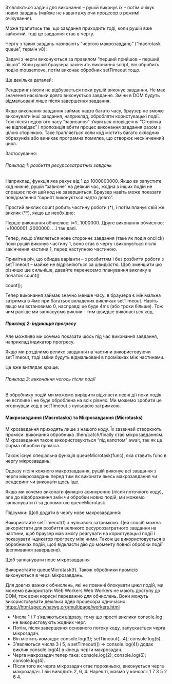 З’являються задачі для виконання – рушій виконує їх – потім очікує нових завдань (майже не навантажуючи процесор в режимі очікування).

Може трапитись так, що завдання приходить тоді, коли рушій вже зайнятий, тоді це завдання стає в чергу.

Чергу з таких завдань називають “чергою макрозавдань” (“macrotask queue”, термін v8):

Задачі з черги виконуються за правилом “перший прийшов – перший пішов”. Коли рушій браузера закінчить виконання script, він обробить подію mousemove, потім виконає обробник setTimeout тощо.

Ще декілька деталей:

Рендеринг ніколи не відбувається поки рушій виконує завдання. Не має значення наскільки довго виконується завдання. Зміни в DOM будуть відмальовані лише після завершення завдання.

Якщо виконання завдання займає надто багато часу, браузер не зможе виконувати інші завдання, наприклад, обробляти користувацькі події. Тож після недовгого часу “зависання” з’явиться оповіщення “Сторінка не відповідає” і пропозиція вбити процес виконання завдання разом з цілою сторінкою. Таке трапляється коли код містить багато складних обрахунків або виникає програмна помилка, що створює нескінченний цикл.

Застосування:

###### Приклад 1: розбиття ресурсозатратних завдань

Наприклад, функція яка рахує від 1 до 1000000000. Якщо ви запустите код нижче, рушій “зависне” на деякий час, жодна з інших подій не спрацює поки цей код не завершиться. Браузер навіть може показати повідомлення “скрипт виконується надто довго”.


<script>

let i = 0;

let start = Date.now();

function count() {

  // робимо важку роботу
  for (let j = 0; j < 1e9; j++) {
    i++;
  }

  alert("Виконано за " + (Date.now() - start) + 'мс');
}

count();


Ми можемо уникнути проблем шляхом розбивання великого завдання на шматочки.

let i = 0;

let start = Date.now();

function count() {

  // робимо частину важкої роботи (*)
  do {
    i++;
  } while (i % 1e6 != 0);

  if (i == 1e9) {
    alert("Done in " + (Date.now() - start) + 'ms');
  } else {
    setTimeout(count); // плануємо новий виклик (**)
  }

}

count();
</script>

Простий виклик count робить частину роботи (*), і потім планує свій же виклик (**), якщо це необхідно:

Перше виконання обчислює: i=1...1000000.
Друге виконання обчислює: i=1000001..2000000.
…і так далі.

Тепер, якщо з’являється нове стороннє завдання (таке як подія onclick) поки рушій виконує частину 1, воно стає в чергу і виконується після закінчення частини 1, перед наступною частиною. 

Примітна річ, що обидва варіанти – з розбиттям і без розбиття роботи з setTimeout – майже не відрізняються за швидкістю.
Щоб зменшити цю різницю ще сильніше, давайте перенесемо планування виклику в початок count()
<script>

let i = 0;

let start = Date.now();

function count() {

  // переносимо планування виклику в початок
  if (i < 1e9 - 1e6) {
    setTimeout(count); // плануємо новий виклик
  }

  do {
    i++;
  } while (i % 1e6 != 0);

  if (i == 1e9) {
    alert("Виконано за " + (Date.now() - start) + 'мс');
  }

}
</script>

count();

Тепер виконання займає значно менше часу. в браузера є мінімальна затримка в 4мс при багатьох вкладених викликах setTimeout. Навіть якщо ми встановимо 0, насправді це буде 4ms (або трохи більше). Тож чим раніше ми заплануємо виклик – тим швидше виконається код.


##### Приклад 2: індикація прогресу

Але можливо ми хочемо показати щось під час виконання завдання, наприклад індикатор прогресу.

Якщо ми розділимо велике завдання на частини використовуючи setTimeout, тоді зміни будуть відмальовані в проміжках між частинами.

Це вже виглядає краще:

<div id="progress"></div>

<script>
  let i = 0;

  function count() {

    // зробити шматочок важкої роботи (*)
    do {
      i++;
      progress.innerHTML = i;
    } while (i % 1e3 != 0);

    if (i < 1e7) {
      setTimeout(count);
    }

  }

  count();
</script>

###### Приклад 3: виконання чогось після події

В обробнику подій ми можемо вирішити відкласти певні дії поки подія не вспливе і не буде оброблена на всіх рівнях. Ми можемо зробити це огорнувши код в setTimeout з нульовою затримкою.
<script>

menu.onclick = function() {
  // ...

  // створюємо кастомну подію з даними клікнутого пункту меню
  let customEvent = new CustomEvent("menu-open", {
    bubbles: true
  });

  // асинхронно згенерувати кастомну подію
  setTimeout(() => menu.dispatchEvent(customEvent));
};
</script>

#### Макрозавдання (Macrotasks) та Мікрозавдання (Microtasks)

Мікрозавдання приходять лише з нашого коду. Їх зазвичай створюють проміси: виконання обробника .then/catch/finally стає мікрозавданням. Мікрозавдання також використовуються “під капотом” await, так як це форма обробки проміса.

Також існує спеціальна функція queueMicrotask(func), яка ставить func в чергу мікрозавдань.

Одразу після кожного макрозавдання, рушій виконує всі завдання з черги мікрозавдань перед тим як виконати якесь макрозавдання чи рендеринг чи виконати щось іще.
<script>

setTimeout(() => alert("timeout"));

Promise.resolve()
  .then(() => alert("promise"));

alert("code");

</script>

Якщо ми хочемо виконати функцію асинхронно (після поточного коду), але до відображення змін чи обробки нових подій, ми можемо запланувати її за допомогою queueMicrotask.

<div id="progress"></div>

<script>
  let i = 0;

  function count() {

    // зробити частину великого завдання (*)
    do {
      i++;
      progress.innerHTML = i;
    } while (i % 1e3 != 0);

    if (i < 1e6) {
      queueMicrotask(count);
    }

  }

  count();
</script>


Підсумки: 
Щоб додати в чергу нове макрозавдання:

Використайте setTimeout(f) з нульовою затримкою. 
Цей спосіб можна використати для розбиття великого ресурсозатратного завдання на частини, щоб браузер мав змогу реагувати на користувацькі події і показувати індикатор прогресу між ними. Також це використовується в обробниках подій, щоб відкласти дію до моменту повної обробки події (вспливання завершене).

Щоб запланувати нове мікрозавдання

Використайте queueMicrotask(f).
Також обробники промісів виконуються в черзі мікрозавдань.

Для довгих важких обчислень, які не повинні блокувати цикл подій, ми можемо використати Web Workers.Web Workers не мають доступу до DOM, тож вони корисні переважно для обчислень. Вони можуть використовувати декілька ядер процесора одночасно.
https://html.spec.whatwg.org/multipage/workers.html

<script>

console.log(1);

setTimeout(() => console.log(2));

Promise.resolve().then(() => console.log(3));

Promise.resolve().then(() => setTimeout(() => console.log(4)));

Promise.resolve().then(() => console.log(5));

setTimeout(() => console.log(6));

console.log(7);

</script>

- Числа 1 і 7 з’являються відразу, тому що прості виклики console.log не використовують жодних черг.
- Потім, після завершення основного потоку коду, запускається черга мікрозадач.
- Він містить команди: console.log(3); setTimeout(...4); console.log(5).
- З’являються числа 3 і 5, а setTimeout(() => console.log(4)) додає виклик console.log(4) в кінець черги макрозадач.
- Черга макрозадач тепер така: console.log(2); console.log(6); console.log(4).
- Після того як черга мікрозадач стає порожньою, виконується черга макрозадач. І він виводить 2, 6, 4.
Нарешті, маємо у консолі: 1 7 3 5 2 6 4.